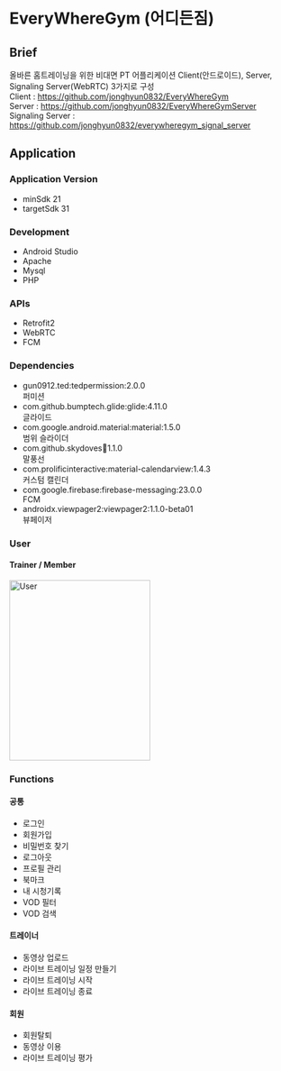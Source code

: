 # EveryWhereGym (어디든짐)

## Brief
올바른 홈트레이닝을 위한 비대면 PT 어플리케이션
Client(안드로이드), Server, Signaling Server(WebRTC) 3가지로 구성  
Client : https://github.com/jonghyun0832/EveryWhereGym  
Server : https://github.com/jonghyun0832/EveryWhereGymServer  
Signaling Server : https://github.com/jonghyun0832/everywheregym_signal_server  


## Application
### Application Version
* minSdk 21
* targetSdk 31

### Development
* Android Studio  
* Apache
* Mysql
* PHP

### APIs
* Retrofit2
* WebRTC
* FCM


### Dependencies
* gun0912.ted:tedpermission:2.0.0  
퍼미션
* com.github.bumptech.glide:glide:4.11.0  
글라이드
* com.google.android.material:material:1.5.0  
범위 슬라이더
* com.github.skydoves:balloon:1.1.0  
말풍선
* com.prolificinteractive:material-calendarview:1.4.3  
커스텀 캘린더
* com.google.firebase:firebase-messaging:23.0.0  
FCM
* androidx.viewpager2:viewpager2:1.1.0-beta01  
뷰페이저
### User
#### Trainer / Member
<img src="https://user-images.githubusercontent.com/72550133/164966476-b4a4e0f5-9e7f-4c86-80cc-19a5ea3ec1ad.png" width="250px" height="320px" title="User" alt="User"></img>
### Functions
#### 공통
* 로그인
* 회원가입
* 비밀번호 찾기
* 로그아웃
* 프로필 관리
* 북마크
* 내 시청기록
* VOD 필터
* VOD 검색

#### 트레이너
* 동영상 업로드
* 라이브 트레이닝 일정 만들기
* 라이브 트레이닝 시작
* 라이브 트레이닝 종료

#### 회원
* 회원탈퇴
* 동영상 이용
* 라이브 트레이닝 평가

